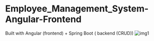 # Employee_Management_System-Angular-Frontend
Built with Angular (frontend) + Spring Boot ( backend (CRUD))
![img1](https://user-images.githubusercontent.com/117496562/208440890-e4518708-8823-43da-b87a-62d20bec3714.png)

